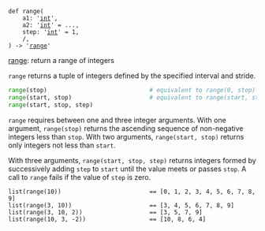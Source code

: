 

<pre class="language-python"><code><span class="source python"><span class="meta function python"><span class="storage type function python">def</span> <span class="entity name function python"><span class="meta generic-name python">range</span></span></span><span class="meta function parameters python"><span class="punctuation section parameters begin python">(</span></span><span class="meta function parameters python">
    <span class="variable parameter python">a1</span></span><span class="meta function parameters annotation python"><span class="punctuation separator annotation parameter python">:</span> <span class="meta string python"><span class="string quoted single python"><span class="punctuation definition string begin python">&#39;</span></span></span><span class="meta string python"><span class="string quoted single python"><a href="/lib/int">int</a><span class="punctuation definition string end python">&#39;</span></span></span></span><span class="meta function parameters python"><span class="punctuation separator parameters python">,</span>
    <span class="variable parameter python">a2</span></span><span class="meta function parameters annotation python"><span class="punctuation separator annotation parameter python">:</span> <span class="meta string python"><span class="string quoted single python"><span class="punctuation definition string begin python">&#39;</span></span></span><span class="meta string python"><span class="string quoted single python"><a href="/lib/int">int</a><span class="punctuation definition string end python">&#39;</span></span></span> </span><span class="meta function parameters default-value python"><span class="keyword operator assignment python">=</span> <span class="constant language python">...</span></span><span class="meta function parameters python"><span class="punctuation separator parameters python">,</span>
    <span class="variable parameter python">step</span></span><span class="meta function parameters annotation python"><span class="punctuation separator annotation parameter python">:</span> <span class="meta string python"><span class="string quoted single python"><span class="punctuation definition string begin python">&#39;</span></span></span><span class="meta string python"><span class="string quoted single python"><a href="/lib/int">int</a><span class="punctuation definition string end python">&#39;</span></span></span> </span><span class="meta function parameters default-value python"><span class="keyword operator assignment python">=</span> <span class="constant numeric integer decimal python">1</span></span><span class="meta function parameters python"><span class="punctuation separator parameters python">,</span>
    /<span class="punctuation separator parameters python">,</span>
<span class="punctuation section parameters end python">)</span></span><span class="meta function python"> </span><span class="meta function annotation return python"><span class="punctuation separator annotation return python">-&gt;</span> <span class="meta string python"><span class="string quoted single python"><span class="punctuation definition string begin python">&#39;</span></span></span><span class="meta string python"><span class="string quoted single python"><a href="/lib/range">range</a><span class="punctuation definition string end python">&#39;</span></span></span></span></span></code></pre>

[range](https://github.com/bazelbuild/starlark/blob/master/spec.md#range): return a range of integers

`range` returns a tuple of integers defined by the specified interval
and stride.

```python
range(stop)                             # equivalent to range(0, stop)
range(start, stop)                      # equivalent to range(start, stop, 1)
range(start, stop, step)
```

`range` requires between one and three integer arguments.
With one argument, `range(stop)` returns the ascending sequence of
non-negative integers less than `stop`.
With two arguments, `range(start, stop)` returns only integers not less
than `start`.

With three arguments, `range(start, stop, step)` returns integers
formed by successively adding `step` to `start` until the value meets or
passes `stop`. A call to `range` fails if the value of `step` is
zero.

```
list(range(10))                         == [0, 1, 2, 3, 4, 5, 6, 7, 8, 9]
list(range(3, 10))                      == [3, 4, 5, 6, 7, 8, 9]
list(range(3, 10, 2))                   == [3, 5, 7, 9]
list(range(10, 3, -2))                  == [10, 8, 6, 4]
```
